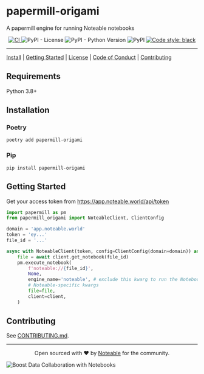 # papermill-origami
A papermill engine for running Noteable notebooks

<p align="center">
<a href="https://github.com/noteable-io/papermill-origami/actions/workflows/ci.yaml">
    <img src="https://github.com/noteable-io/papermill-origami/actions/workflows/ci.yaml/badge.svg" alt="CI" />
</a>
<img alt="PyPI - License" src="https://img.shields.io/pypi/l/noteable-origami" />
<img alt="PyPI - Python Version" src="https://img.shields.io/pypi/pyversions/noteable-origami" />
<img alt="PyPI" src="https://img.shields.io/pypi/v/noteable-origami">
<a href="https://github.com/psf/black"><img alt="Code style: black" src="https://img.shields.io/badge/code%20style-black-000000.svg"></a>
</p>

---------

[Install](#installation) | [Getting Started](#getting-started) | [License](./LICENSE) | [Code of Conduct](./CODE_OF_CONDUCT.md) | [Contributing](./CONTRIBUTING.md)

## Requirements

Python 3.8+

## Installation

### Poetry

```shell
poetry add papermill-origami
```


### Pip
```shell
pip install papermill-origami
```

## Getting Started

Get your access token from https://app.noteable.world/api/token

```python
import papermill as pm
from papermill_origami import NoteableClient, ClientConfig

domain = 'app.noteable.world'
token = 'ey...'
file_id = '...'

async with NoteableClient(token, config=ClientConfig(domain=domain)) as client:
    file = await client.get_notebook(file_id)
    pm.execute_notebook(
        f'noteable://{file_id}',
        None,
        engine_name='noteable', # exclude this kwarg to run the Notebook locally
        # Noteable-specific kwargs
        file=file,
        client=client,
    )
```

## Contributing

See [CONTRIBUTING.md](./CONTRIBUTING.md).

-------

<p align="center">Open sourced with ❤️ by <a href="https://noteable.io">Noteable</a> for the community.</p>

<img href="https://pages.noteable.io/private-beta-access" src="https://assets.noteable.io/github/2022-07-29/noteable.png" alt="Boost Data Collaboration with Notebooks">

